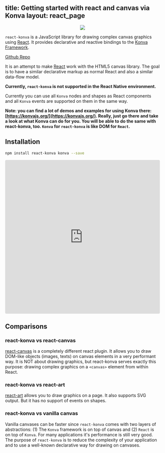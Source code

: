 title: Getting started with react and canvas via Konva
layout: react_page
---

<div style="text-align: center">
  <img src="https://cloud.githubusercontent.com/assets/1443320/12193428/3bda2fcc-b623-11e5-8319-b1ccfc95eaec.png"/>
</div>

`react-konva` is a JavaScript library for drawing complex canvas graphics using [React](http://facebook.github.io/react/). It provides declarative and reactive bindings to the [Konva Framework](https://konvajs.org/).


[Github Repo](https://github.com/lavrton/react-konva)


It is an attempt to make [React](http://facebook.github.io/react/) work with the HTML5 canvas library. The goal is to have a similar declarative markup as normal React and also a similar data-flow model.

**Currently, `react-konva` is not supported in the React Native environment.**

Currently you can use all `Konva` nodes and shapes as React components and all `Konva` events are supported on them in the same way.

**Note: you can find a lot of demos and examples for using Konva there: [https://konvajs.org/](https://konvajs.org/). Really, just go there and take a look at what Konva can do for you. You will be able to do the same with react-konva, too. `Konva` for `react-konva` is like DOM for `React`.**

## Installation

```bash
npm install react-konva konva --save
```

<iframe src="https://codesandbox.io/embed/github/konvajs/site/tree/master/react-demos/basic_demo?hidenavigation=1&view=split&fontsize=10" style="width:100%; height:500px; border:0; border-radius: 4px; overflow:hidden;" sandbox="allow-modals allow-forms allow-popups allow-scripts allow-same-origin"></iframe>


## Comparisons

### react-konva vs react-canvas

[react-canvas](https://github.com/Flipboard/react-canvas) is a completely
different react plugin. It allows you to draw DOM-like objects (images, texts)
on canvas elements in a very performant way. It is NOT about drawing graphics, but
react-konva serves exactly this purpose: drawing complex graphics on a `<canvas>` element from within
React.

### react-konva vs react-art

[react-art](https://github.com/reactjs/react-art) allows you to draw graphics on
a page. It also supports SVG output. But it has no support of events on
shapes.

### react-konva vs vanilla canvas

Vanilla canvases can be faster since `react-konva` comes with two layers of abstractions: (1) The `Konva` framework is on top of canvas and (2) `React` is on top of `Konva`. For many applications it's performance is still very good. The purpose of `react-konva` is to reduce the complexity of your application and to use a well-known declarative way for drawing on canvases.


